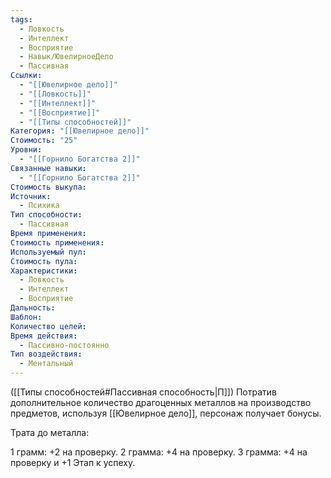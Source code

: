 ```yaml
---
tags:
  - Ловкость
  - Интеллект
  - Восприятие
  - Навык/ЮвелирноеДело
  - Пассивная
Ссылки:
  - "[[Ювелирное дело]]"
  - "[[Ловкость]]"
  - "[[Интеллект]]"
  - "[[Восприятие]]"
  - "[[Типы способностей]]"
Категория: "[[Ювелирное дело]]"
Стоимость: "25"
Уровни:
  - "[[Горнило Богатства 2]]"
Связанные навыки:
  - "[[Горнило Богатства 2]]"
Стоимость выкупа: 
Источник:
  - Психика
Тип способности:
  - Пассивная
Время применения: 
Стоимость применения: 
Используемый пул: 
Стоимость пула: 
Характеристики:
  - Ловкость
  - Интеллект
  - Восприятие
Дальность: 
Шаблон: 
Количество целей: 
Время действия:
  - Пассивно-постоянно
Тип воздействия:
  - Ментальный
---
```

([[Типы способностей#Пассивная способность|П]]) Потратив дополнительное количество драгоценных металлов на производство предметов, используя [[Ювелирное дело]], персонаж получает бонусы. 

Трата до металла:

1 грамм: +2 на проверку.
2 грамма: +4 на проверку.
3 грамма: +4 на проверку и +1 Этап к успеху. 